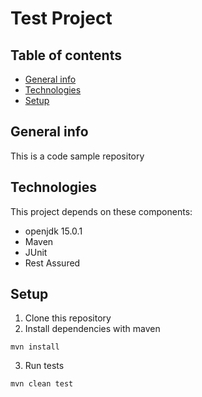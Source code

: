 # Test Project

## Table of contents
* [General info](#general-info)
* [Technologies](#technologies)
* [Setup](#setup)

## General info
This is a code sample repository

## Technologies
This project depends on these components:
* openjdk 15.0.1
* Maven
* JUnit
* Rest Assured

## Setup
1. Clone this repository
2. Install dependencies with maven
```
mvn install
```
3. Run tests
```
mvn clean test
```
